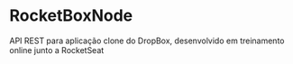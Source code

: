 # RocketBoxNode
API REST para aplicação clone do DropBox, desenvolvido em treinamento online junto a RocketSeat
